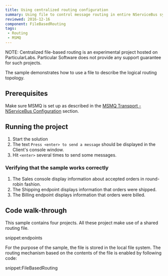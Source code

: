 ```yaml
---
title: Using centralized routing configuration
summary: Using file to control message routing in entire NServiceBus system
reviewed: 2016-12-16
component: FileBasedRouting
tags:
 - Routing
 - MSMQ
---
```



NOTE: Centralized file-based routing is an experimental project hosted on ParticularLabs. Particular Software does not provide any support guarantee for such projects.

The sample demonstrates how to use a file to describe the logical routing topology.

## Prerequisites

Make sure MSMQ is set up as described in the [MSMQ Transport - NServiceBus Configuration](/nservicebus/msmq/#nservicebus-configuration) section.


## Running the project

 1. Start the solution
 1. The text `Press <enter> to send a message` should be displayed in the Client's console window.
 1. Hit `<enter>` several times to send some messages.


### Verifying that the sample works correctly

 1. The Sales console display information about accepted orders in round-robin fashion.
 1. The Shipping endpoint displays information that orders were shipped.
 1. The Billing endpoint displays information that orders were billed.


## Code walk-through

This sample contains four projects. All these project make use of a shared routing file.

snippet:endpoints

For the purpose of the sample, the file is stored in the local file system. The routing mechanism based on the contents of the file is enabled by following code:

snippet:FileBasedRouting
